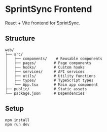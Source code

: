 # SprintSync Frontend

React + Vite frontend for SprintSync.

## Structure

```
web/
├── src/
│   ├── components/    # Reusable components
│   ├── pages/        # Page components
│   ├── hooks/        # Custom hooks
│   ├── services/     # API services
│   ├── utils/        # Utility functions
│   ├── types/        # TypeScript types
│   └── App.tsx       # Main app component
├── public/           # Static assets
└── package.json      # Dependencies
```

## Setup

```bash
npm install
npm run dev
```